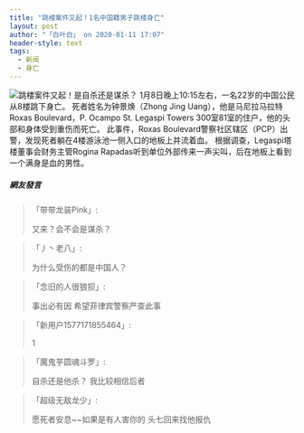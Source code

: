 ```yaml
---
title: "跳楼案件又起！1名中国籍男子跳楼身亡"
layout: post
author: "「白叶白」 on 2020-01-11 17:07"
header-style: text
tags:
  - 新闻
  - 身亡
---
```


<img src="http://images.feileyuan.com/images/ueditor/202001111707000007.jpg" title="跳楼案件又起！是自杀还是谋杀？" alt="跳楼案件又起！是自杀还是谋杀？">
1月8日晚上10:15左右，一名22岁的中国公民从8楼跳下身亡。
死者姓名为钟景焕（Zhong Jing Uang），他是马尼拉马拉特Roxas Boulevard，P. Ocampo St. Legaspi Towers 300室81室的住户，他的头部和身体受到重伤而死亡。
此事件，Roxas Boulevard警察社区辖区（PCP）出警，发现死者躺在4楼游泳池一侧入口的地板上并流着血。
根据调查，Legaspi塔楼董事会财务主管Rogina Rapadas听到单位外部传来一声尖叫，后在地板上看到一个满身是血的男性。

##### 網友發言 
> 「带带龙装Pink」:
> <p>又来？会不会是谋杀？</p>

> 「丿丶老八」:
> <p>为什么受伤的都是中国人？</p>

> 「念旧的人很狼狈」:
> <p>事出必有因 希望菲律宾警察严查此事</p>

> 「新用户1577171855464」:
> <p>1</p>

> 「魔鬼芋圆魂斗罗」:
> <p>自杀还是他杀？ 我比较相信后者</p>

> 「超级无敌龙少」:
> <p>愿死者安息~~如果是有人害你的 头七回来找他报仇</p>


